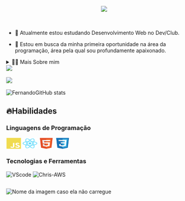 <!--título-->
<div id="user-content-toc">
  <ul align="center">
        <img src="https://github.com/user-attachments/assets/41f9d559-a934-4dca-b11b-06444aa83c05" target="_blank"></a> 

</div>
<br>
<!--Apresentação-->
<p>
  
  - 🌱 Atualmente estou estudando Desenvolvimento Web no Dev/Club. 

  - 🔭 Estou em busca da minha primeira oportunidade na área da programação, área pela qual sou profundamente apaixonado.
</p>

<!-- Dropdown -->
<details>
  <summary>👨‍💻 Mais Sobre mim </summary>

  - 💬 Tenho 36 anos, sou de São Paulo. tenho experiência com HTML, CSS, JavaScript. atualmente estou estudado React.

  - ⚡ Gosto de ler, Treinar e jogar futebol. Acredito que nossos interesses pessoais contribuem para uma percepção mais refinada das coisas e resolução de problemas. \o/
</details>

<div align="left">
   <a href="https://fernandojesuss.github.io/ProjetoPortifolio/" target="_blank"><img src="https://github.com/user-attachments/assets/b253391b-27af-4c00-a759-2bfc45dfda84" target="_blank"></a> 
</div>
<!--links-->
<div >
   
 <!-- <a href = ""><img src="https://img.shields.io/badge/-Hotmail-%23333?style=for-the-badge&logo=gmail&logoColor=white" target="_blank"></a> -->
  <a href="https://www.linkedin.com/in/fernando-santos-jesus/" target="_blank"><img src="https://img.shields.io/badge/-LinkedIn-%230077B5?style=for-the-badge&logo=linkedin&logoColor=white" target="_blank"></a> 


  

</div>

<!-- Estatísticas do GitHub -->

<div align="left">

![FernandoGitHub stats](https://github-readme-stats.vercel.app/api?username=FernandoJesuss&show_icons=true&theme=react)

</div>

<!-- Portfólio -->
<!-- GIF -->
<!-- Habilidades -->
## 🔥Habilidades
<!-- Habilidades: Linguagens de Programação -->
<div style="display: inline_block">
  <h3>Linguagens de Programação</h3>
  <img align="center" alt="Nando-Js" height="30" width="40" src="https://raw.githubusercontent.com/devicons/devicon/master/icons/javascript/javascript-plain.svg"> 
  <img align="center" alt="Nando-React" height="30" width="40" src="https://raw.githubusercontent.com/devicons/devicon/master/icons/react/react-original.svg">
  <img align="center" alt="Nando-HTML" height="30" width="40" src="https://raw.githubusercontent.com/devicons/devicon/master/icons/html5/html5-original.svg">
  <img align="center" alt="Nando-CSS" height="30" width="40" src="https://raw.githubusercontent.com/devicons/devicon/master/icons/css3/css3-original.svg">
 
</div>

<!--Habilidades: Ferramentas de Frameworks-->
  <div style="flex-basis: 48%;">
    <h3>Tecnologias e Ferramentas</h3>
    <img align="center" alt="VScode" height="30" width="40" src="https://cdn.jsdelivr.net/gh/devicons/devicon/icons/vscode/vscode-original.svg">
    <img align="center" alt="Chris-AWS" height="30" width="40" src="https://cdn.jsdelivr.net/gh/devicons/devicon/icons/git/git-original.svg">
    
  </div>
  
  <!-- Habilidades: Bibliotecas -->
##

<div align="left">

![Nome da imagem caso ela não carregue](https://github-readme-stats.vercel.app/api/top-langs/?username=FernandoJesuss&layout=compact)

</div><br>









